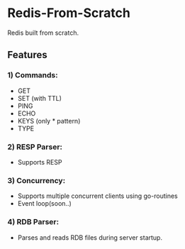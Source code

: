 # Redis-From-Scratch

Redis built from scratch.

## Features

### 1) Commands:

- GET
- SET (with TTL)
- PING
- ECHO
- KEYS (only \* pattern)
- TYPE

### 2) RESP Parser:

- Supports RESP

### 3) Concurrency:

- Supports multiple concurrent clients using go-routines
- Event loop(soon..)

### 4) RDB Parser:

- Parses and reads RDB files during server startup.

